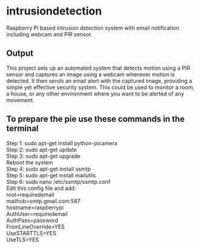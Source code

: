 # intrusiondetection
Raspberry Pi based intrusion detection system with email notification including webcam and PIR sensor. <br>
## Output <br>
This project sets up an automated system that detects motion using a PIR sensor and captures an image using a webcam whenever motion is detected. It then sends an email alert with the captured image, providing a simple yet effective security system. This could be used to monitor a room, a house, or any other environment where you want to be alerted of any movement. <br>
## To prepare the pie use these commands in the terminal <br>
Step 1: sudo apt-get install python-picamera <br>
Step 2: sudo apt-get update <br>
Step 3: sudo apt-get upgrade <br>
Reboot the system <br>
Step 4: sudo apt-get install ssmtp <br>
Step 5: sudo apt-get install mailutils <br>
Step 6: sudo nano /etc/ssmtp/ssmtp.conf <br>
Edit this config file and add: <br>
  root=requiredemail <br>
  mailhub=smtp.gmail.com:587 <br>
  hostname=raspberrypi <br>
  AuthUser=requiredemail <br>
  AuthPass=password <br>
  FromLineOverride=YES <br>
  UseSTARTTLS=YES <br>
  UseTLS=YES <br>
